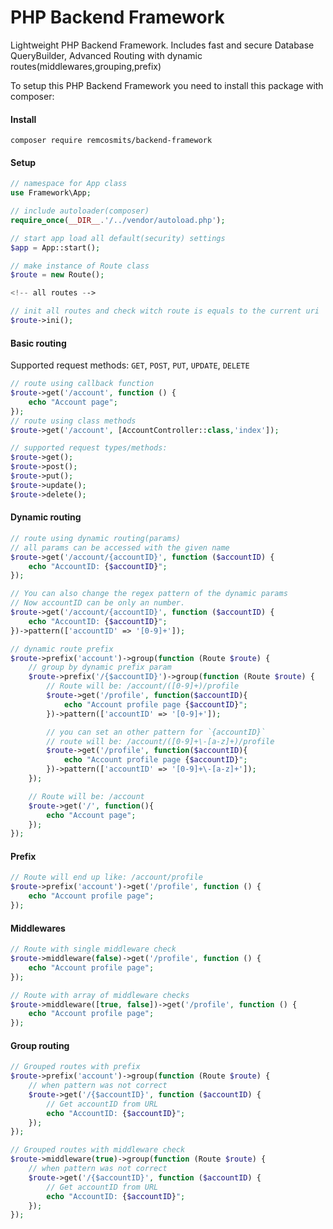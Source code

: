 # PHP Backend Framework
Lightweight PHP Backend Framework. Includes fast and secure Database QueryBuilder,
Advanced Routing with dynamic routes(middlewares,grouping,prefix)

To setup this PHP Backend Framework you need to install this package with composer:
#### Install
```terminal
composer require remcosmits/backend-framework
```

#### Setup
```php
// namespace for App class
use Framework\App;

// include autoloader(composer)
require_once(__DIR__.'/../vendor/autoload.php');

// start app load all default(security) settings
$app = App::start();

// make instance of Route class
$route = new Route();

<!-- all routes -->

// init all routes and check witch route is equals to the current uri
$route->ini();
```

#### Basic routing
Supported request methods: `GET`, `POST`, `PUT`, `UPDATE`, `DELETE`
```php
// route using callback function
$route->get('/account', function () {
    echo "Account page";
});
// route using class methods
$route->get('/account', [AccountController::class,'index']);

// supported request types/methods:
$route->get();
$route->post();
$route->put();
$route->update();
$route->delete();
```

#### Dynamic routing
```php
// route using dynamic routing(params)
// all params can be accessed with the given name
$route->get('/account/{accountID}', function ($accountID) {
    echo "AccountID: {$accountID}";
});

// You can also change the regex pattern of the dynamic params
// Now accountID can be only an number.
$route->get('/account/{accountID}', function ($accountID) {
    echo "AccountID: {$accountID}";
})->pattern(['accountID' => '[0-9]+']);

// dynamic route prefix
$route->prefix('account')->group(function (Route $route) {
    // group by dynamic prefix param
    $route->prefix('/{$accountID}')->group(function (Route $route) {
        // Route will be: /account/([0-9]+)/profile
        $route->get('/profile', function($accountID){
            echo "Account profile page {$accountID}";
        })->pattern(['accountID' => '[0-9]+']);

        // you can set an other pattern for `{accountID}`
        // route will be: /account/([0-9]+\-[a-z]+)/profile
        $route->get('/profile', function($accountID){
            echo "Account profile page {$accountID}";
        })->pattern(['accountID' => '[0-9]+\-[a-z]+']);
    });

    // Route will be: /account
    $route->get('/', function(){
        echo "Account page";
    });
});
```

#### Prefix
```php
// Route will end up like: /account/profile
$route->prefix('account')->get('/profile', function () {
    echo "Account profile page";
});
```

#### Middlewares
```php
// Route with single middleware check
$route->middleware(false)->get('/profile', function () {
    echo "Account profile page";
});

// Route with array of middleware checks
$route->middleware([true, false])->get('/profile', function () {
    echo "Account profile page";
});
```

#### Group routing
```php
// Grouped routes with prefix
$route->prefix('account')->group(function (Route $route) {
    // when pattern was not correct
    $route->get('/{$accountID}', function ($accountID) {
        // Get accountID from URL
        echo "AccountID: {$accountID}";
    });
});

// Grouped routes with middleware check
$route->middleware(true)->group(function (Route $route) {
    // when pattern was not correct
    $route->get('/{$accountID}', function ($accountID) {
        // Get accountID from URL
        echo "AccountID: {$accountID}";
    });
});
```
